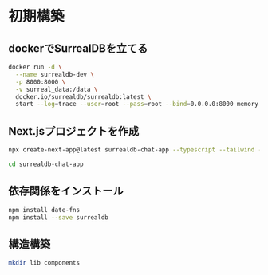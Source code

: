 # 初期構築
## dockerでSurrealDBを立てる
```bash
docker run -d \
  --name surrealdb-dev \
  -p 8000:8000 \
  -v surreal_data:/data \
  docker.io/surrealdb/surrealdb:latest \
  start --log=trace --user=root --pass=root --bind=0.0.0.0:8000 memory
```

## Next.jsプロジェクトを作成
```bash
npx create-next-app@latest surrealdb-chat-app --typescript --tailwind --eslint
```
```bash
cd surrealdb-chat-app
```

## 依存関係をインストール
```bash
npm install date-fns
npm install --save surrealdb
```

## 構造構築
```bash
mkdir lib components
``` 